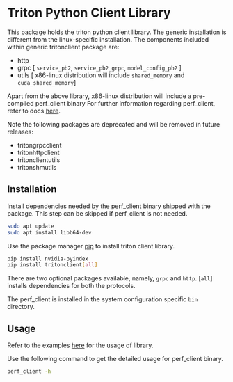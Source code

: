 <!--
Copyright (c) 2020, NVIDIA CORPORATION. All rights reserved.

Redistribution and use in source and binary forms, with or without
modification, are permitted provided that the following conditions
are met:
 * Redistributions of source code must retain the above copyright
   notice, this list of conditions and the following disclaimer.
 * Redistributions in binary form must reproduce the above copyright
   notice, this list of conditions and the following disclaimer in the
   documentation and/or other materials provided with the distribution.
 * Neither the name of NVIDIA CORPORATION nor the names of its
   contributors may be used to endorse or promote products derived
   from this software without specific prior written permission.

THIS SOFTWARE IS PROVIDED BY THE COPYRIGHT HOLDERS ``AS IS'' AND ANY
EXPRESS OR IMPLIED WARRANTIES, INCLUDING, BUT NOT LIMITED TO, THE
IMPLIED WARRANTIES OF MERCHANTABILITY AND FITNESS FOR A PARTICULAR
PURPOSE ARE DISCLAIMED.  IN NO EVENT SHALL THE COPYRIGHT OWNER OR
CONTRIBUTORS BE LIABLE FOR ANY DIRECT, INDIRECT, INCIDENTAL, SPECIAL,
EXEMPLARY, OR CONSEQUENTIAL DAMAGES (INCLUDING, BUT NOT LIMITED TO,
PROCUREMENT OF SUBSTITUTE GOODS OR SERVICES; LOSS OF USE, DATA, OR
PROFITS; OR BUSINESS INTERRUPTION) HOWEVER CAUSED AND ON ANY THEORY
OF LIABILITY, WHETHER IN CONTRACT, STRICT LIABILITY, OR TORT
(INCLUDING NEGLIGENCE OR OTHERWISE) ARISING IN ANY WAY OUT OF THE USE
OF THIS SOFTWARE, EVEN IF ADVISED OF THE POSSIBILITY OF SUCH DAMAGE.
-->

# Triton Python Client Library

This package holds the triton python client library. The generic
installation is different from the linux-specific installation. The components
included within generic tritonclient package are:
- http
- grpc [ `service_pb2`, `service_pb2_grpc`, `model_config_pb2` ]
- utils [ x86-linux distribution will include `shared_memory` and `cuda_shared_memory`]

Apart from the above library, x86-linux distribution will include a pre-compiled perf_client binary
For further information regarding perf_client, refer to docs [here](https://github.com/triton-inference-server/server/blob/master/docs/perf_client.rst).

Note the following packages are deprecated and will be removed in future releases:
- tritongrpcclient
- tritonhttpclient
- tritonclientutils
- tritonshmutils


## Installation

Install dependencies needed by the perf_client binary shipped with the package. This step
can be skipped if perf_client is not needed.

```bash
sudo apt update
sudo apt install libb64-dev
```

Use the package manager [pip](https://pip.pypa.io/en/stable/) to install triton client
library.

```bash
pip install nvidia-pyindex
pip install tritonclient[all]
```

There are two optional packages available, namely, `grpc` and `http`. [`all`] installs
dependencies for both the protocols.

The perf_client is installed in the system configuration specific `bin` directory.

## Usage

Refer to the  examples [here](https://github.com/triton-inference-server/server/tree/master/src/clients/python/examples) for the usage of library.

Use the following command to get the detailed usage for perf_client binary.

```bash
perf_client -h
```
